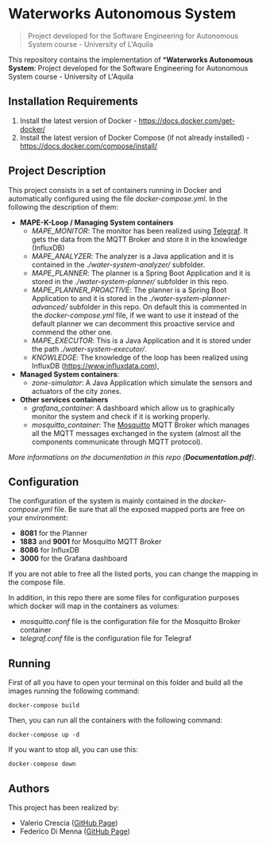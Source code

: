 # Waterworks Autonomous System
> Project developed for the Software Engineering for Autonomous System course - University of L'Aquila

This repository contains the implementation of ***Waterworks Autonomous System**: Project developed for the Software Engineering for Autonomous System course - University of L'Aquila

## Installation Requirements
1. Install the latest version of Docker - https://docs.docker.com/get-docker/
2. Install the latest version of Docker Compose (if not already installed) - https://docs.docker.com/compose/install/

## Project Description

This project consists in a set of containers running in Docker and automatically configured using the file *docker-compose.yml*. In the following the description of them:

 - **MAPE-K-Loop / Managing System containers**
	 - *MAPE_MONITOR*: The monitor has been realized using <a href="https://www.influxdata.com/time-series-platform/telegraf/">Telegraf</a>. It gets the data from the MQTT Broker and store it in the knowledge (InfluxDB)  
	 - *MAPE_ANALYZER*: The analyzer is a Java application and it is contained in the *./water-system-analyzer/* subfolder.
	 - *MAPE_PLANNER*: The planner is a Spring Boot Application and it is stored in the *./water-system-planner/* subfolder in this repo.
	 - *MAPE_PLANNER_PROACTIVE*: The planner is a Spring Boot Application to and it is stored in the *./water-system-planner-advanced/* subfolder in this repo. On default this is commented in the *docker-compose.yml* file, if we want to use it instead of the default planner we can decomment this proactive service and commend the other one.
	 - *MAPE_EXECUTOR*: This is a Java Application and it is stored under the path *./water-system-executor/*.
	 - *KNOWLEDGE*: The knowledge of the loop has been realized using InfluxDB (https://www.influxdata.com),
 - **Managed System containers**:
	 - *zone-simulator*: A Java Application which simulate the sensors and actuators of the city zones.
 - **Other services containers**
	 - *grafana_container*: A dashboard which allow us to graphically monitor the system and check if it is working properly.
	 - *mosquitto_container*: The <a href="https://mosquitto.org">Mosquitto</a> MQTT Broker which manages all the MQTT messages exchanged in the system (almost all the components communicate through MQTT protocol).

*More informations on the documentation in this repo (**Documentation.pdf**)*.

## Configuration
The configuration of the system is mainly contained in the *docker-compose.yml* file. Be sure that all the exposed mapped ports are free on your environment:
- **8081** for the Planner
- **1883** and **9001** for Mosquitto MQTT Broker
- **8086** for InfluxDB
- **3000** for the Grafana dashboard

If you are not able to free all the listed ports, you can change the mapping in the compose file.

In addition, in this repo there are some files for configuration purposes which docker will map in the containers as volumes:
- *mosquitto.conf* file is the configuration file for the Mosquitto Broker container
- *telegraf.conf* file is the configuration file for Telegraf

## Running 
First of all you have to open your terminal on this folder and build all the images running the following command:

    docker-compose build
Then, you can run all the containers with the following command:

    docker-compose up -d
If you want to stop all, you can use this:

    docker-compose down

## Authors
This project has been realized by:
- Valerio Crescia (<a href="https://github.com/valerio-crescia">GitHub Page</a>)
- Federico Di Menna (<a href="https://github.com/federix98">GitHub Page</a>)
